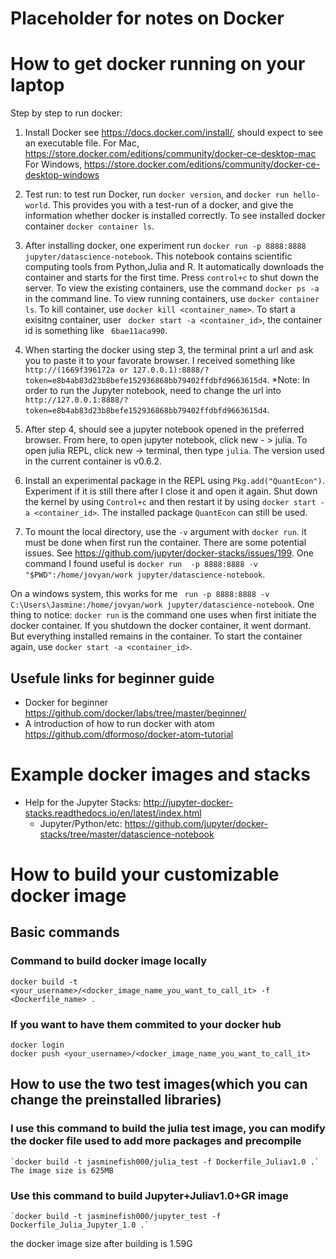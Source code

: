 # Placeholder for notes on Docker

# How to get docker running on your laptop
 Step by step to run docker:

1. Install Docker see https://docs.docker.com/install/, should expect to see an executable file.
For Mac, https://store.docker.com/editions/community/docker-ce-desktop-mac
For Windows, https://store.docker.com/editions/community/docker-ce-desktop-windows

2. Test run: to test run Docker, run `docker version`, and `docker run hello-world`. This provides you with a test-run of a docker, and give the information whether docker is installed correctly.
To see installed docker container `docker container ls`.

3. After installing docker, one experiment run `docker run -p 8888:8888 jupyter/datascience-notebook`. This notebook contains scientific computing tools from Python,Julia and R.
It automatically downloads the container and starts for the first time. Press  `control+c` to shut down the server. 
To view the existing containers, use the command `docker ps -a` in the command line.
To view running containers, use `docker container ls`.
To kill container, use `docker kill <container_name>`.
To start a exisitng container, user ` docker start -a <container_id>`, the container id is something like ` 6bae11aca990`.

4. When starting the docker using step 3, the terminal print a url and ask you to paste it to your favorate browser. I received something like  `http://(1669f396172a or 127.0.0.1):8888/?token=e8b4ab83d23b8befe152936868bb79402ffdbfd9663615d4`.
*Note: In order to run the Jupyter notebook, need to change the url into `http://127.0.0.1:8888/?token=e8b4ab83d23b8befe152936868bb79402ffdbfd9663615d4`.

5. After step 4, should see a jupyter notebook opened in the preferred browser.  From here, to open jupyter notebook, click new - > julia. To open julia REPL, click new -> terminal, then type `julia`.
The version used in the current container is v0.6.2.

6. Install an experimental package in the REPL using `Pkg.add("QuantEcon")`.  Experiment if it is still there after I close it and open it again.
Shut down the kernel by using `Control+c` and then restart it by using `docker start -a <container_id>`. 
The installed package `QuantEcon` can still be used.

7. To mount the local directory, use the `-v` argument with `docker run`.
it must be done when first run the container. There are some potential issues. See https://github.com/jupyter/docker-stacks/issues/199.
One command I found useful is `docker run  -p 8888:8888 -v "$PWD":/home/jovyan/work jupyter/datascience-notebook`.

On a windows system, this works for me ` run -p 8888:8888 -v C:\Users\Jasmine:/home/jovyan/work jupyter/datascience-notebook`.
One thing to notice: `docker run` is the command one uses when first initiate the docker container.
If you shutdown the docker container, it went dormant. But everything installed remains in the container. To start the container again, use `docker start -a <container_id>`.

## Usefule links for beginner guide
 - Docker for beginner
https://github.com/docker/labs/tree/master/beginner/
 - A introduction of how to run docker with atom
https://github.com/dformoso/docker-atom-tutorial

# Example docker images and stacks
- Help for the Jupyter Stacks: http://jupyter-docker-stacks.readthedocs.io/en/latest/index.html
    - Jupyter/Python/etc:  https://github.com/jupyter/docker-stacks/tree/master/datascience-notebook
    
# How to build your customizable docker image
## Basic commands
### Command to build docker image locally
    docker build -t <your_username>/<docker_image_name_you_want_to_call_it> -f <Dockerfile_name> .
### If you want to have them commited to your docker hub
    docker login
    docker push <your_username>/<docker_image_name_you_want_to_call_it>
## How to use the two test images(which you can change the preinstalled libraries) 
### I use this command to build the julia test image, you can modify the docker file used to add more packages and precompile
    `docker build -t jasminefish000/julia_test -f Dockerfile_Juliav1.0 .`
    The image size is 625MB
### Use this command to build Jupyter+Juliav1.0+GR image
    `docker build -t jasminefish000/jupyter_test -f Dockerfile_Julia_Jupyter_1.0 .`
the docker image size after building is 1.59G 
